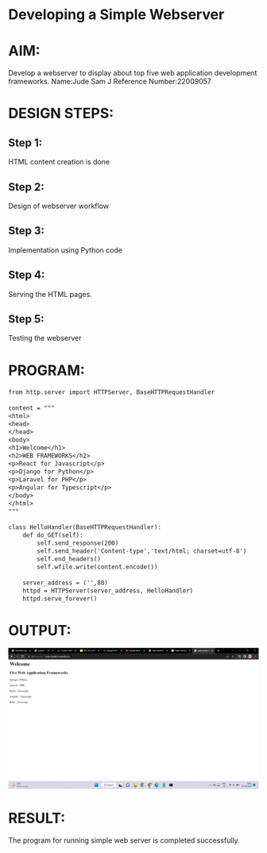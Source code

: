 # Developing a Simple Webserver

# AIM:

Develop a webserver to display about top five web application development frameworks.
Name:Jude Sam J
Reference Number:22009057

# DESIGN STEPS:

## Step 1:

HTML content creation is done

## Step 2:

Design of webserver workflow

## Step 3:

Implementation using Python code

## Step 4:

Serving the HTML pages.

## Step 5:

Testing the webserver

# PROGRAM:
```
from http.server import HTTPServer, BaseHTTPRequestHandler

content = """
<html>
<head>
</head>
<body>
<h1>Welcome</h1>
<h2>WEB FRAMEWORKS</h2>
<p>React for Javascript</p>
<p>Django for Python</p>
<p>Laravel for PHP</p>
<p>Angular for Typescript</p>
</body>
</html>
"""

class HelloHandler(BaseHTTPRequestHandler):
    def do_GET(self):
        self.send_response(200)
        self.send_header('Content-type','text/html; charset=utf-8')
        self.end_headers()
        self.wfile.write(content.encode())
        
    server_address = ('',80)
    httpd = HTTPServer(server_address, HelloHandler)
    httpd.serve_forever()
```

# OUTPUT:

![OUTPUT](./Image/out.png)

# RESULT:

The program for running simple web server is completed successfully.
